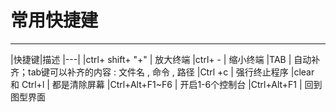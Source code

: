 # 常用快捷建 
---
|快捷键|描述
|---|
|ctrl+ shift+ "+"  |  放大终端
|ctrl+ -  |     缩小终端
|TAB      |    自动补齐；tab键可以补齐的内容  : 文件名 , 命令 , 路径
|Ctrl +c    |  强行终止程序
|clear 和 Ctrl+l  |        都是清除屏幕
|Ctrl+Alt+F1~F6   |   开启1-6个控制台
|Ctrl+Alt+F1      |     回到图型界面
